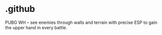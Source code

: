 # .github
PUBG WH – see enemies through walls and terrain with precise ESP to gain the upper hand in every battle.
